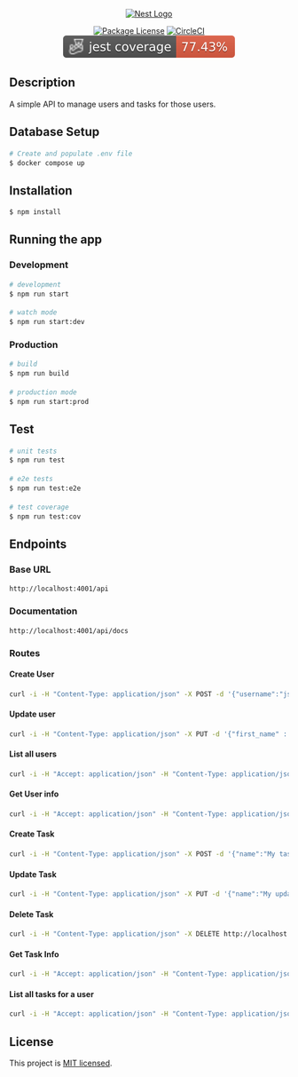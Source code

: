 <p align="center">
  <a href="http://touraxis.com/" target="blank"><img src="https://assets-global.website-files.com/64f709f1309acba2b5ccaa48/65086cff3f18fbe84ee4a16f_TourAxis_Colour.svg" width="200" alt="Nest Logo" /></a>
</p>

<p align="center">
<a href="https://www.npmjs.com/~nestjscore" target="_blank"><img src="https://img.shields.io/npm/l/@nestjs/core.svg" alt="Package License" /></a>
<a href="https://dl.circleci.com/status-badge/redirect/circleci/KWfnK6dwhHt5bTD2oTbL3A/N8yufgdxD6rc3ZiCh8zVUg/tree/main" target="_blank"><img src="https://dl.circleci.com/status-badge/img/circleci/KWfnK6dwhHt5bTD2oTbL3A/N8yufgdxD6rc3ZiCh8zVUg/tree/main.svg?style=shield" alt="CircleCI" /></a>
<a href="https://github.com/BenjaminOsmers/touraxis-test/raw/gh-pages/badges/coverage-jest%20coverage.svg?raw=true" target="_blank"><img src="https://github.com/BenjaminOsmers/touraxis-test/raw/gh-pages/badges/coverage-jest%20coverage.svg?raw=true" alt="Coverage" /></a>
</p>

## Description

A simple API to manage users and tasks for those users.

## Database Setup

```bash
# Create and populate .env file
$ docker compose up
```

## Installation

```bash
$ npm install
```

## Running the app

### Development

```bash
# development
$ npm run start

# watch mode
$ npm run start:dev
```

### Production

```bash
# build
$ npm run build

# production mode
$ npm run start:prod
```

## Test

```bash
# unit tests
$ npm run test

# e2e tests
$ npm run test:e2e

# test coverage
$ npm run test:cov
```

## Endpoints

### Base URL

```
http://localhost:4001/api
```

### Documentation

```
http://localhost:4001/api/docs
```

### Routes

#### Create User

```sh
curl -i -H "Content-Type: application/json" -X POST -d '{"username":"jsmith","first_name" : "John", "last_name" : "Smith"}' http://localhost:4001/api/users
```

#### Update user

```sh
curl -i -H "Content-Type: application/json" -X PUT -d '{"first_name" : "John", "last_name" : "Doe"}' http://localhost:4001/api/users/{id}
```

#### List all users

```sh
curl -i -H "Accept: application/json" -H "Content-Type: application/json" -X GET http://hostname/api/users
```

#### Get User info

```sh
curl -i -H "Accept: application/json" -H "Content-Type: application/json" -X GET http://localhost:4001/api/users/{id}
```

#### Create Task

```sh
curl -i -H "Content-Type: application/json" -X POST -d '{"name":"My task","description" : "Description of task", "date_time" : "2016-05-25 14:25:00"}' http://localhost:4001/api/users/{user_id}/tasks
```

#### Update Task

```sh
curl -i -H "Content-Type: application/json" -X PUT -d '{"name":"My updated task"}' http://localhost:4001/api/users/{user_id}/tasks/{task_id}
```

#### Delete Task

```sh
curl -i -H "Content-Type: application/json" -X DELETE http://localhost:4001/api/users/{user_id}/tasks/{task_id}
```

#### Get Task Info

```sh
curl -i -H "Accept: application/json" -H "Content-Type: application/json" -X GET http://localhost:4001/api/users/{user_id}/tasks/{task_id}
```

#### List all tasks for a user

```sh
curl -i -H "Accept: application/json" -H "Content-Type: application/json" -X GET http://localhost:4001/api/users/{user_id}/tasks
```

## License

This project is [MIT licensed](LICENSE).
